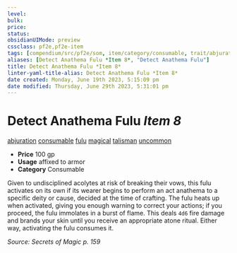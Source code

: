 ```yaml
---
level:
bulk:
price:
status:
obsidianUIMode: preview
cssclass: pf2e,pf2e-item
tags: [compendium/src/pf2e/som, item/category/consumable, trait/abjuration, trait/consumable, trait/fulu, trait/magical, trait/talisman, trait/uncommon]
aliases: [Detect Anathema Fulu *Item 8*, "Detect Anathema Fulu"]
title: Detect Anathema Fulu *Item 8*
linter-yaml-title-alias: Detect Anathema Fulu *Item 8*
date created: Monday, June 19th 2023, 5:15:09 pm
date modified: Thursday, June 29th 2023, 5:31:01 pm
---
```


# Detect Anathema Fulu *Item 8*

[abjuration](rules/traits/abjuration.md) [consumable](rules/traits/consumable.md) [fulu](rules/traits/fulu-som.md) [magical](rules/traits/magical.md) [talisman](rules/traits/talisman.md) [uncommon](rules/traits/uncommon.md)  

- **Price** 100 gp
- **Usage** affixed to armor
- **Category** Consumable

Given to undisciplined acolytes at risk of breaking their vows, this fulu activates on its own if its wearer begins to perform an act anathema to a specific deity or cause, decided at the time of crafting. The fulu heats up when activated, giving you enough warning to correct your actions; if you proceed, the fulu immolates in a burst of flame. This deals `4d6` fire damage and brands your skin until you receive an appropriate atone ritual. Either way, activating the fulu consumes it.

*Source: Secrets of Magic p. 159*

